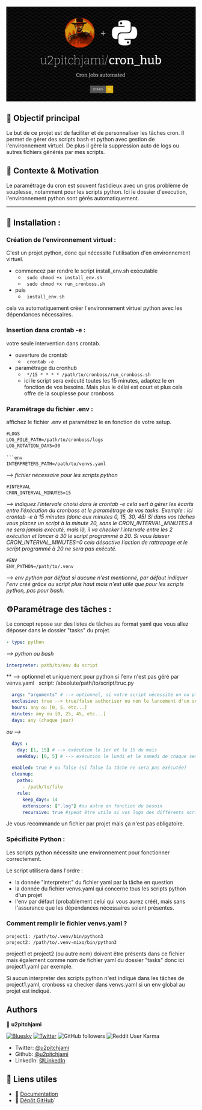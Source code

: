 ![Projet Logo](cronboss.svg)

## 🎯 Objectif principal

Le but de ce projet est de faciliter et de personnaliser les tâches cron.
Il permet de gérer des scripts bash et python avec gestion de l'environnement virtuel.
De plus il gère la suppression auto de logs ou autres fichiers générés par mes scripts.

## 🔹 Contexte & Motivation

Le paramétrage du cron est souvent fastidieux avec un gros problème de souplesse, notamment pour les scripts python.
Ici le dossier d'execution, l'environnement python sont gérés automatiquement.

---

## 🧰 Installation :

### Création de l'environnement virtuel :
C'est un projet python, donc qui nécessite l'utilisation d'en environnement virtuel.

- commencez par rendre le script install_env.sh exécutable
	- ``` sudo chmod +x install_env.sh```
	- ``` sudo chmod +x run_cronboss.sh```
- puis
	- ``` install_env.sh```

cela va automatiquement créer l'environnement virtuel python avec les dépendances nécessaires.

### Insertion dans crontab -e :
votre seule intervention dans crontab.

- ouverture de crontab
	- ``` crontab -e```
- paramétrage du cronhub
	- ``` */15 * * * * /path/to/cronboss/run_cronboss.sh```
	- ici le script sera exécuté toutes les 15 minutes, adaptez le en fonction de vos besoins. Mais plus le délai est court et plus cela offre de la souplesse pour cronboss


### **Paramétrage du fichier .env :**
affichez le fichier .env et paramétrez le en fonction de votre setup.

```env
#LOGS
LOG_FILE_PATH=/path/to/cronboss/logs
LOG_ROTATION_DAYS=30

```env
INTERPRETERS_PATH=/path/to/venvs.yaml
```
*--> fichier nécessaire pour les scripts python*

```env
#INTERVAL
CRON_INTERVAL_MINUTES=15
```
*--> indiquez l'intervale choisi dans le crontab -e
cela sert à gérer les écarts entre l'éxécution du cronboss et le paramétrage de vos tasks.
Exemple : ici crontab -e à 15 minutes (donc aux minutes 0, 15, 30, 45)
Si dans vos tâches vous placez un script à la minute 20, sans le CRON_INTERVAL_MINUTES il ne sera jamais exécuté, mais là, il va checker l'intervale entre les 2 exécution et lancer à 30 le script programmé à 20.
Si vous laisser CRON_INTERVAL_MINUTES=0 cela désactive l'action de rattrapage et le script programmé à 20 ne sera pas exécuté.*

```env
#ENV
ENV_PYTHON=/path/to/.venv
```
*--> env python par défaut si aucune n'est mentionné, par défaut indiquer l'env créé grâce au script plus haut mais n'est utile que pour les scripts python, pas pour bash.*

## **⚙️Paramétrage des tâches :**
Le concept repose sur des listes de tâches au format yaml que vous allez déposer dans le dossier "tasks" du projet.

```yaml 
- type: python
```
*--> python ou bash*

  ```yaml
  interpreter: path/to/env du script
  ```
 ** --> optionnel et uniquement pour python si l'env n'est pas géré par venvs.yaml
  script: /absolute/path/to/script/truc.py 

```yaml
  args: "arguments" # --> optionnel, si votre script nécessite un ou plusieurs arguments
  exclusive: true --> true/false authoriser ou non le lancement d'un script déjà en cours (si non indiqué, par défaut "true")
  hours: any ou [0, 5, etc...]
  minutes: any ou [0, 25, 45, etc...]
  days: any (chaque jour)
```
*ou -->*
```yaml
  days :
    day: [1, 15] # --> exécution le 1er et le 15 du mois
    weekday: [0, 5] # --> exécution le lundi et le samedi de chaque semaine (cumulable avec day: [1, 15])
```

```yaml
  enabled: true # ou false (si false la tâche ne sera pas exécutée)
  cleanup:
    paths:
      - /path/to/file
    rule:
      keep_days: 14
      extensions: [".log"] #ou autre en fonction du besoin
      recursive: true #(peut être utile si vos logs des différents scripts de votre projet dans à la même racine, du coup il va gérer tous les sous dossiers et donc pas besoin de la paramétrer sur les autres)

```

Je vous recommande un fichier par projet mais ça n'est pas obligatoire.

### Spécificité Python :
Les scripts python nécessite une environnement pour fonctionner correctement.

Le script utilisera dans l'ordre :
 - la donnée "interpreter:" du fichier yaml par la tâche en question
 - la donnée du fichier venvs.yaml qui concerne tous les scripts python d'un projet
 - l'env par défaut (probablement celui qui vous aurez créé), mais sans l'assurance que les dépendances nécessaires soient présentes.

### Comment remplir le fichier venvs.yaml ?

```
project1: /path/to/.venv/bin/python3
project2: /path/to/.venv-mixo/bin/python3
```

project1 et project2 (ou autre nom) doivent être présents dans ce fichier mais également comme nom de fichier yaml du dossier "tasks"
donc ici project1.yaml par exemple.

Si aucun interpreter des scripts python n'est indiqué dans les tâches de project1.yaml, cronboss va checker dans venvs.yaml si un env global au projet est indiqué.


## Authors

👤 **u2pitchjami**

[![Bluesky](https://img.shields.io/badge/Bluesky-Follow-blue?logo=bluesky)](https://bsky.app/profile/u2pitchjami.bsky.social)
[![Twitter](https://img.shields.io/twitter/follow/u2pitchjami.svg?style=social)](https://twitter.com/u2pitchjami)
![GitHub followers](https://img.shields.io/github/followers/u2pitchjami)
![Reddit User Karma](https://img.shields.io/reddit/user-karma/combined/u2pitchjami)

* Twitter: [@u2pitchjami](https://twitter.com/u2pitchjami)
* Github: [@u2pitchjami](https://github.com/u2pitchjami)
* LinkedIn: [@LinkedIn](https://linkedin.com/in/thierry-beugnet-a7761672)

## 🔗 Liens utiles
- 📜 [Documentation](../Resources/Documentation.md)
- 📂 [Dépôt GitHub](https://github.com/user/projet)`